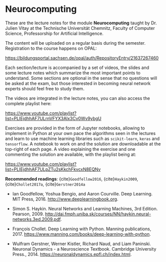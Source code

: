 # Neurocomputing


These are the lecture notes for the module **Neurocomputing** taught by Dr. Julien Vitay at the Technische Universität Chemnitz, Faculty of Computer Science, Professorship for Artificial Intelligence. 

The content will be uploaded on a regular basis during the semester. Registration to the course happens on OPAL:

<https://bildungsportal.sachsen.de/opal/auth/RepositoryEntry/21637267460>

Each section/lecture is accompanied by a set of videos, the slides and some lecture notes which summarize the most important points to understand. Some sections are optional in the sense that no questions will be asked at the exam, but those interested in becoming neural network experts should feel free to study them.

The videos are integrated in the lecture notes, you can also access the complete playlist here:

<https://www.youtube.com/playlist?list=PLIEjdhhAF7ULrnVFYX3Alx3Cv0Wv9ybgU>

Exercises are provided in the form of Jupyter notebooks, allowing to implement in Python at your own pace the algorithms seen in the lectures and learn to use machine learning libraries such as `scikit-learn`, `keras` and `tensorflow`. A notebook to work on and the solution are downloadable at the top-right of each page. A video explaining the exercise and one commenting the solution are available, with the playlist being at:

<https://www.youtube.com/playlist?list=PLIEjdhhAF7ULpZTu2sKkchFkvcxN8EQNv>

**Recommended readings**: {cite}`Goodfellow2016`, {cite}`Haykin2009`, {cite}`Chollet2017a`, {cite}`Gerstner2014a`

* Ian Goodfellow, Yoshua Bengio, and Aaron Courville. Deep Learning. MIT Press, 2016. <http://www.deeplearningbook.org>.

* Simon S. Haykin. Neural Networks and Learning Machines, 3rd Edition. Pearson, 2009. <http://dai.fmph.uniba.sk/courses/NN/haykin.neural-networks.3ed.2009.pdf>.

* François Chollet. Deep Learning with Python. Manning publications, 2017. <https://www.manning.com/books/deep-learning-with-python>.

* Wulfram Gerstner, Werner Kistler, Richard Naud, and Liam Paninski. Neuronal Dynamics - a Neuroscience Textbook. Cambridge University Press., 2014. <https://neuronaldynamics.epfl.ch/index.html>.

```{tableofcontents}
```